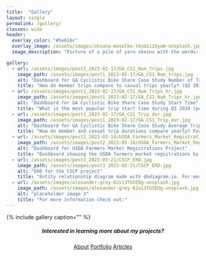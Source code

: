 ```yaml
---
title:  "Gallery"
layout: single
permalink: /gallery/
classes: wide
header:
  overlay_color: "#5e616c"
  overlay_image: /assets/images/oksana-maselko-tkuUS11XyaA-unsplash.jpg
  image_description: "Picture of a pile of yarn skeins with the words: Gallery."

gallery:
  - url: /assets/images/post1_2023-02-17/GA_CS1_Num_trips.jpg
    image_path: /assets/images/post1_2023-02-17/GA_CS1_Num_trips.jpg
    alt: "Dashboard for GA Cyclistic Bike Share Case Study Number of Trips"
    title: "How do member trips compare to casual trips yearly? (Q2 2019 - Q1 2020) For more information check out the Cyclistic Bike Share Case Study."
  - url: /assets/images/post1_2023-02-17/GA_CS1_Num_Trips_hr.jpg
    image_path: /assets/images/post1_2023-02-17/GA_CS1_Num_Trips_hr.jpg
    alt: "Dashboard for GA Cyclistic Bike Share Case Study Start Time"
    title: "What is the most popular trip start time during Q3 2019 (peak months) for members and casual riders? For more information check out  the Cyclistic Bike Share Case Study."
  - url: /assets/images/post1_2023-02-17/GA_CS1_Trip_dur.jpg
    image_path: /assets/images/post1_2023-02-17/GA_CS1_Trip_dur.jpg
    alt: "Dashboard for GA Cyclistic Bike Share Case Study Average Trip Durations"
    title: "How do member and casual trip durations compare yearly? For more information check out the Cyclistic Bike Share Case Study."
  - url: /assets/images/post2_2023-03-14/USDA_Farmers_Market_Registrations_Post-Pandemic.jpg
    image_path: /assets/images/post2_2023-03-14/USDA_Farmers_Market_Registrations_Post-Pandemic.jpg
    alt: "Dashboard for USDA Farmers Market Registrations Project"
    title: "Dashboard showing the USDA farmers market registrations by year. For more information check out the USDA Farmers Market Registrations Project."
  - url: /assets/images/post3_2023-03-21/CSCP_ERD.jpg
    image_path: /assets/images/post3_2023-03-21/CSCP_ERD.jpg
    alt: "ERD for the CSCP project"
    title: "Entity relationship diagram made with dbdiagram.io. For more information check out the California Safe Cosmetics Program (CSCP) Relational Database Part I"
  - url: /assets/images/alexander-grey-62vi3TG5EDg-unsplash.jpg
    image_path: /assets/images/alexander-grey-62vi3TG5EDg-unsplash.jpg
    alt: "placeholder image 3"
    title: "For more information check out:"
---
```


{% include gallery caption="" %}

<h5 style="text-align: center;">Interested in learning more about my projects?</h5>
<center><a href="https://hjkissinger.github.io/about/" class="btn btn--inverse .btn--x-large">About</a>
<a href="https://hjkissinger.github.io/portfolio/" class="btn btn--inverse .btn--x-large" >Portfolio</a>
<a href="https://hjkissinger.github.io/articles" class="btn btn--inverse .btn--x-large">Articles</a></center>

